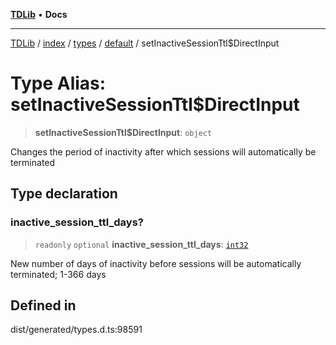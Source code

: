 [**TDLib**](../../../../../../README.md) • **Docs**

***

[TDLib](../../../../../../modules.md) / [index](../../../../../README.md) / [types](../../../README.md) / [default](../README.md) / setInactiveSessionTtl$DirectInput

# Type Alias: setInactiveSessionTtl$DirectInput

> **setInactiveSessionTtl$DirectInput**: `object`

Changes the period of inactivity after which sessions will automatically be terminated

## Type declaration

### inactive\_session\_ttl\_days?

> `readonly` `optional` **inactive\_session\_ttl\_days**: [`int32`](int32.md)

New number of days of inactivity before sessions will be automatically terminated; 1-366 days

## Defined in

dist/generated/types.d.ts:98591
